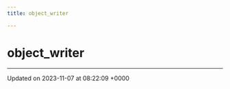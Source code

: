 ```yaml
---
title: object_writer

---
```


# object_writer





-------------------------------

Updated on 2023-11-07 at 08:22:09 +0000